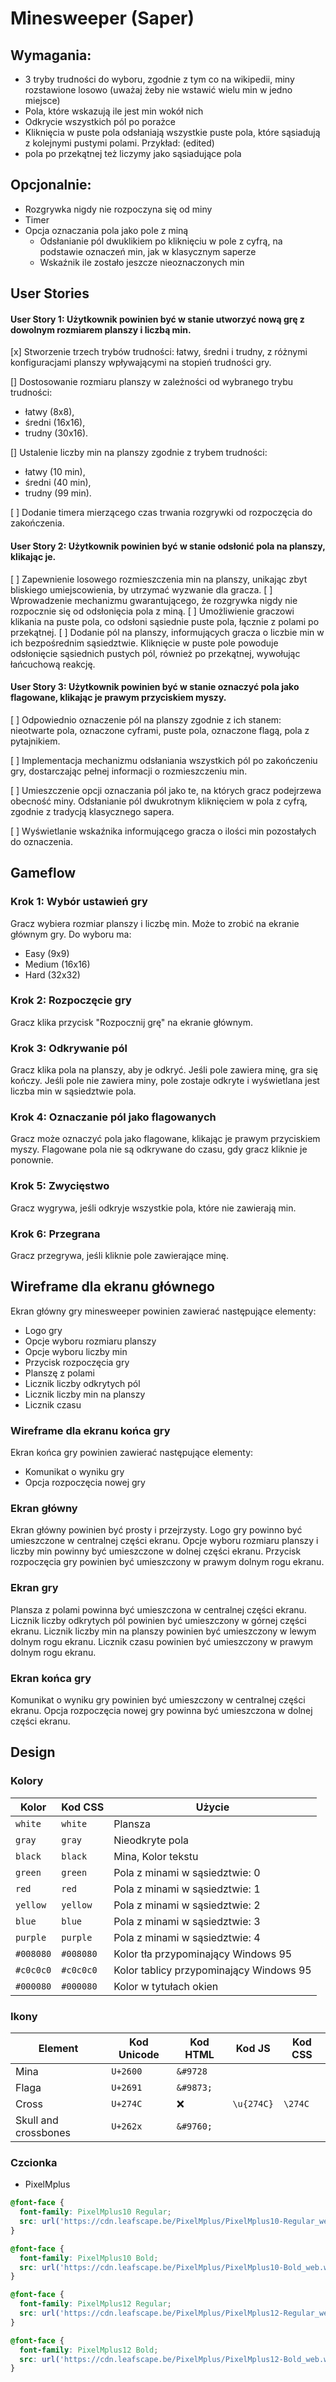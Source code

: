 # Minesweeper (Saper)
## Wymagania:
- 3 tryby trudności do wyboru, zgodnie z tym co na wikipedii, miny rozstawione losowo (uważaj żeby nie wstawić wielu min w jedno miejsce)
- Pola, które wskazują ile jest min wokół nich
- Odkrycie wszystkich pól po porażce
- Kliknięcia w puste pola odsłaniają wszystkie puste pola, które sąsiadują z kolejnymi pustymi polami. Przykład: (edited)
- pola po przekątnej też liczymy jako sąsiadujące pola

## Opcjonalnie:
- Rozgrywka nigdy nie rozpoczyna się od miny
- Timer
- Opcja oznaczania pola jako pole z miną
    - Odsłanianie pól dwuklikiem po kliknięciu w pole z cyfrą, na podstawie oznaczeń min, jak w klasycznym saperze
    - Wskaźnik ile zostało jeszcze nieoznaczonych min

## User Stories
#### User Story 1: Użytkownik powinien być w stanie utworzyć nową grę z dowolnym rozmiarem planszy i liczbą min.
[x] Stworzenie trzech trybów trudności: łatwy, średni i trudny, z różnymi konfiguracjami planszy wpływającymi na stopień trudności gry.

[] Dostosowanie rozmiaru planszy w zależności od wybranego trybu trudności:
- łatwy (8x8), 
- średni (16x16), 
- trudny (30x16).

[] Ustalenie liczby min na planszy zgodnie z trybem trudności:
- łatwy (10 min), 
- średni (40 min), 
- trudny (99 min). 

[ ] Dodanie timera mierzącego czas trwania rozgrywki od rozpoczęcia do zakończenia.


#### User Story 2: Użytkownik powinien być w stanie odsłonić pola na planszy, klikając je.
[ ] Zapewnienie losowego rozmieszczenia min na planszy, unikając zbyt bliskiego umiejscowienia, by utrzymać wyzwanie dla gracza.
[ ] Wprowadzenie mechanizmu gwarantującego, że rozgrywka nigdy nie rozpocznie się od odsłonięcia pola z miną.
[ ] Umożliwienie graczowi klikania na puste pola, co odsłoni sąsiednie puste pola, łącznie z polami po przekątnej.
[ ] Dodanie pól na planszy, informujących gracza o liczbie min w ich bezpośrednim sąsiedztwie. Kliknięcie w puste pole powoduje odsłonięcie sąsiednich pustych pól, również po przekątnej, wywołując łańcuchową reakcję.

#### User Story 3: Użytkownik powinien być w stanie oznaczyć pola jako flagowane, klikając je prawym przyciskiem myszy.
[ ] Odpowiednio oznaczenie pól na planszy zgodnie z ich stanem: nieotwarte pola, oznaczone cyframi, puste pola, oznaczone flagą, pola z pytajnikiem.

[ ] Implementacja mechanizmu odsłaniania wszystkich pól po zakończeniu gry, dostarczając pełnej informacji o rozmieszczeniu min.

[ ] Umieszczenie opcji oznaczania pól jako te, na których gracz podejrzewa obecność miny. Odsłanianie pól dwukrotnym kliknięciem w pola z cyfrą, zgodnie z tradycją klasycznego sapera.

[ ] Wyświetlanie wskaźnika informującego gracza o ilości min pozostałych do oznaczenia.

## Gameflow
### Krok 1: Wybór ustawień gry
Gracz wybiera rozmiar planszy i liczbę min. Może to zrobić na ekranie głównym gry. Do wyboru ma:
- Easy (9x9)
- Medium (16x16)
- Hard (32x32)

### Krok 2: Rozpoczęcie gry
Gracz klika przycisk "Rozpocznij grę" na ekranie głównym.

### Krok 3: Odkrywanie pól
Gracz klika pola na planszy, aby je odkryć. Jeśli pole zawiera minę, gra się kończy. Jeśli pole nie zawiera miny, pole zostaje odkryte i wyświetlana jest liczba min w sąsiedztwie pola.

### Krok 4: Oznaczanie pól jako flagowanych
Gracz może oznaczyć pola jako flagowane, klikając je prawym przyciskiem myszy. Flagowane pola nie są odkrywane do czasu, gdy gracz kliknie je ponownie.

### Krok 5: Zwycięstwo
Gracz wygrywa, jeśli odkryje wszystkie pola, które nie zawierają min.

### Krok 6: Przegrana
Gracz przegrywa, jeśli kliknie pole zawierające minę.


## Wireframe dla ekranu głównego

Ekran główny gry minesweeper powinien zawierać następujące elementy:

- Logo gry
- Opcje wyboru rozmiaru planszy
- Opcje wyboru liczby min
- Przycisk rozpoczęcia gry
- Planszę z polami
- Licznik liczby odkrytych pól
- Licznik liczby min na planszy
- Licznik czasu

### Wireframe dla ekranu końca gry

Ekran końca gry powinien zawierać następujące elementy:

- Komunikat o wyniku gry
- Opcja rozpoczęcia nowej gry

### Ekran główny

Ekran główny powinien być prosty i przejrzysty. Logo gry powinno być umieszczone w centralnej części ekranu. Opcje wyboru rozmiaru planszy i liczby min powinny być umieszczone w dolnej części ekranu. Przycisk rozpoczęcia gry powinien być umieszczony w prawym dolnym rogu ekranu.

### Ekran gry

Plansza z polami powinna być umieszczona w centralnej części ekranu. Licznik liczby odkrytych pól powinien być umieszczony w górnej części ekranu. Licznik liczby min na planszy powinien być umieszczony w lewym dolnym rogu ekranu. Licznik czasu powinien być umieszczony w prawym dolnym rogu ekranu.

### Ekran końca gry

Komunikat o wyniku gry powinien być umieszczony w centralnej części ekranu. Opcja rozpoczęcia nowej gry powinna być umieszczona w dolnej części ekranu.

## Design

### Kolory
| Kolor | Kod CSS | Użycie |
|-----|-----|-----|
| `white` | `white` | Plansza |
| `gray` | `gray` | Nieodkryte pola |
| `black` | `black` | Mina, Kolor tekstu |
| `green` | `green` | Pola z minami w sąsiedztwie: 0 |
| `red` | `red` | Pola z minami w sąsiedztwie: 1 |
| `yellow` | `yellow` | Pola z minami w sąsiedztwie: 2 |
| `blue` | `blue` | Pola z minami w sąsiedztwie: 3 |
| `purple` | `purple` | Pola z minami w sąsiedztwie: 4 |
| `#008080` | `#008080` | Kolor tła przypominający Windows 95 |
| `#c0c0c0` | `#c0c0c0` | Kolor tablicy przypominający Windows 95 |
| `#000080` | `#000080` | Kolor w tytułach okien |

### Ikony

| Element | Kod Unicode | Kod HTML | Kod JS | Kod CSS
|---------|---------|---------|---------|---------|
| Mina | `U+2600` | `&#9728` |
| Flaga | `U+2691` | `&#9873;` |
| Cross | `U+274C` | ❌ | `\u{274C}` | `\274C` |
| Skull and crossbones | `U+262x` | `&#9760;` |

### Czcionka
- PixelMplus
```css
@font-face {
  font-family: PixelMplus10 Regular;
  src: url('https://cdn.leafscape.be/PixelMplus/PixelMplus10-Regular_web.woff2') format('woff2');
}

@font-face {
  font-family: PixelMplus10 Bold;
  src: url('https://cdn.leafscape.be/PixelMplus/PixelMplus10-Bold_web.woff2') format('woff2');
}

@font-face {
  font-family: PixelMplus12 Regular;
  src: url('https://cdn.leafscape.be/PixelMplus/PixelMplus12-Regular_web.woff2') format('woff2');
}

@font-face {
  font-family: PixelMplus12 Bold;
  src: url('https://cdn.leafscape.be/PixelMplus/PixelMplus12-Bold_web.woff2') format('woff2');
}
```